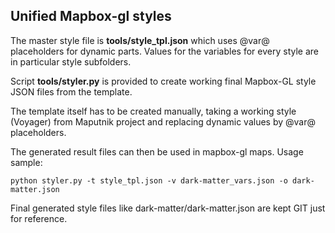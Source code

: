 ## Unified Mapbox-gl styles

The master style file is **tools/style_tpl.json** which uses @var@ placeholders for dynamic parts. Values for the variables for every style are in particular style subfolders.

Script **tools/styler.py** is provided to create working final Mapbox-GL style JSON files from the template.

The template itself has to be created manually, taking a working style (Voyager) from Maputnik project and replacing dynamic values by @var@ placeholders.

The generated result files can then be used in mapbox-gl maps. Usage sample:

`python styler.py -t style_tpl.json -v dark-matter_vars.json -o dark-matter.json`

Final generated style files like dark-matter/dark-matter.json are kept GIT just for reference.
